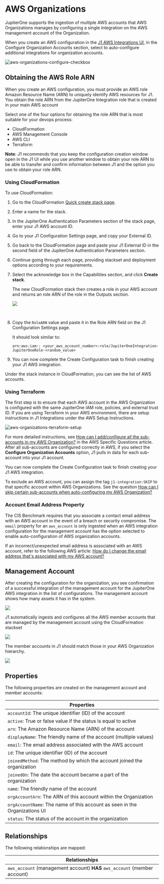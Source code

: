 # AWS Organizations

JupiterOne supports the ingestion of multiple AWS accounts that AWS Organizations manages by configuring a single integration on the AWS management account of the Organization. 

When you create an AWS configuration in the [J1 AWS Integrations UI](./graph-aws.md), in the Configure Organization Accounts section, select to auto-configure additional integrations for organization accounts. 


![aws-organizations-configure-checkbox](../../assets/aws-organizations-configure-checkbox.png) 



## Obtaining the AWS Role ARN

When you create an AWS configuration, you must provide an AWS role Amazon Resource Name (ARN) to uniquely identify AWS resources for J1. You obtain the role ARN from the JupiterOne Integration role that is created in your main AWS account

Select one of the four options for obtaining the role ARN that is most suitable for your devops process:

- CloudFormation
- AWS Management Console
- AWS CLI
- Terraform

**Note**: J1 recommends that you keep the configuration creation window open in the J1 UI while you use another window to obtain your role ARN to be able to transfer and confirm information between J1 and the option you use to obtain your role ARN.

### Using CloudFormation

To use CloudFormation:

1. Go to the CloudFormation [Quick create stack page](https://console.aws.amazon.com/cloudformation/home?region=us-east-1#/stacks/new?stackName=jupiterone-integration&templateURL=https%3A%2F%2Fs3.amazonaws.com%2Fjupiterone-prod-us-aws-cloudformation-templates%2Fcloudformation.json).

2. Enter a name for the stack.

3. In the JupiterOne Authentication Parameters section of the stack page, enter your J1 AWS account ID.

4. Go to your J1 Configuration Settings page, and copy your External ID.

5. Go back to the CloudFormation page and paste your J1 External ID in the second field of the JupiterOne Authentication Parameters section.

6. Continue going through each page, providing stackset and deployment options according to your requirements.

7. Select the acknowledge box in the Capabilities section, and click **Create stack**.

   The new CloudFormation stack then creates a role in your AWS account and returns an role ARN of the role in the Outputs section.
   ​

   ![](../../assets/integration-cloudformation-creation.png)

   ​

8. Copy the `RoleARN` value and paste it in the Role ARN field on the  J1 Configuration Settings page. 

   It should look similar to:  

   `arn:aws:iam:: <your_aws_account_number>:role/JupiterOneIntegration-JupiterOneRole-<random_value>`

9. You can now complete the Create Configuration task to finish creating your J1 AWS integration.


Under the stack instance in CloudFormation, you can see the list of AWS accounts. 

### Using Terraform

The first step is to ensure that each AWS account in the AWS Organization is configured with the same JupiterOne IAM role, policies, and external trust ID. If you are using Terraform in your AWS environment, there are setup instructions in  J1 Integrations under the AWS Setup Instructions. 


![aws-organizations-terraform-setup](../../assets/aws-organizations-terraform-setup.png)


For more detailed instructions, see [How can I add/configure all the sub-accounts in my AWS Organization?](./faqs-aws.md) 
in the AWS Specific Questions article. After all sub-accounts are configured correctly in AWS, if you select the **Configure Organization Accounts** option, J1 pulls in data for each sub-account into your J1 account. 

You can now complete the Create Configuration task to finish creating your J1 AWS integration.

To exclude an AWS account, you can assign the tag `j1-integration:SKIP` to that specific account within AWS Organizations. See the question [How can I skip certain sub-accounts when auto-configuring my AWS Organization?](./faqs-aws.md) 

### Account Email Address Property 

The CIS Benchmark requires that you associate a contact email address with an AWS account in the event of a breach or security compromise. The `email` property for an `aws_account` is only ingested when an AWS integration configuration for the management account has the option selected to enable auto-configuration of AWS organization accounts. 

If an incorrect/unexpected email address is associated with an AWS account, refer to the following AWS article: [How do I change the email address that's associated with my AWS account?](https://aws.amazon.com/premiumsupport/knowledge-center/change-email-address/)

## Management Account

After creating the configuration for the organization, you see confirmation of a successful integration of the  management account for the JupiterOne AWS integration in the list of configurations. The management account shows how many assets it has in the system.

![](../../assets/integration-confirmation.png)



J1 automatically ingests and configures all the AWS member accounts that are managed by the management account using the CloudFormation stackset

 

![](../../assets/integration-children.png)



The member accounts in J1 should match those in your AWS Organization hierarchy.



![](../../assets/integration-children-aws.png)



## Properties 

The following properties are created on the management account and  member accounts:

| Properties                               |
| ---------------------------------------- |
| `accountId`: The unique identifier (ID) of the account |
| `active`: True or false value if the status is equal to active |
| `arn`: The Amazon Resource Name (ARN) of the account |
| `displayName`: The friendly name of the account (multiple values) |
| `email`: The email address associated with the AWS account |
| `id`: The unique identifier (ID) of the account |
| `joinedMethod`: The method by which the account joined the organization |
| `joinedOn`: The date the account became a part of the organization |
| `name`: The friendly name of the account |
| `orgAccountArn`: The ARN of this account within the Organization |
| `orgAccountName`: The name of this account as seen in the Organizations UI |
| `status`: The status of the account in the organization |

## Relationships 

The following relationships are mapped:

| Relationships                            |
| ---------------------------------------- |
| `aws_account` (management account) **HAS** `aws_account` (member account) |
